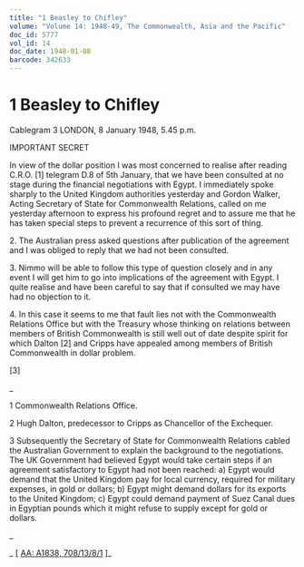 ```yaml
---
title: "1 Beasley to Chifley"
volume: "Volume 14: 1948-49, The Commonwealth, Asia and the Pacific"
doc_id: 5777
vol_id: 14
doc_date: 1948-01-08
barcode: 342633
---
```


# 1 Beasley to Chifley

Cablegram 3 LONDON, 8 January 1948, 5.45 p.m.

IMPORTANT SECRET

In view of the dollar position I was most concerned to realise after reading C.R.O. [1] telegram D.8 of 5th January, that we have been consulted at no stage during the financial negotiations with Egypt. I immediately spoke sharply to the United Kingdom authorities yesterday and Gordon Walker, Acting Secretary of State for Commonwealth Relations, called on me yesterday afternoon to express his profound regret and to assure me that he has taken special steps to prevent a recurrence of this sort of thing.

2\. The Australian press asked questions after publication of the agreement and I was obliged to reply that we had not been consulted.

3\. Nimmo will be able to follow this type of question closely and in any event I will get him to go into implications of the agreement with Egypt. I quite realise and have been careful to say that if consulted we may have had no objection to it.

4\. In this case it seems to me that fault lies not with the Commonwealth Relations Office but with the Treasury whose thinking on relations between members of British Commonwealth is still well out of date despite spirit for which Dalton [2] and Cripps have appealed among members of British Commonwealth in dollar problem.

[3]

_

1 Commonwealth Relations Office.

2 Hugh Dalton, predecessor to Cripps as Chancellor of the Exchequer.

3 Subsequently the Secretary of State for Commonwealth Relations cabled the Australian Government to explain the background to the negotiations. The UK Government had believed Egypt would take certain steps if an agreement satisfactory to Egypt had not been reached: a) Egypt would demand that the United Kingdom pay for local currency, required for military expenses, in gold or dollars; b) Egypt might demand dollars for its exports to the United Kingdom; c) Egypt could demand payment of Suez Canal dues in Egyptian pounds which it might refuse to supply except for gold or dollars.

_

_ [ [AA: A1838, 708/13/8/1](http://www.naa.gov.au/cgi-bin/Search?O=I&Number=342633) ]_
